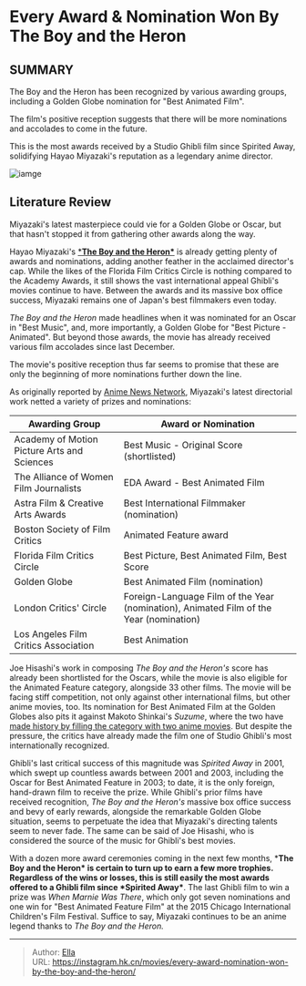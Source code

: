 #  Every Award &amp; Nomination Won By The Boy and the Heron


## SUMMARY 




The Boy and the Heron has been recognized by various awarding groups, including a Golden Globe nomination for &#34;Best Animated Film&#34;.          

The film&#39;s positive reception suggests that there will be more nominations and accolades to come in the future.

This is the most awards received by a Studio Ghibli film since Spirited Away, solidifying Hayao Miyazaki&#39;s reputation as a legendary anime director.



![iamge](https://static1.srcdn.com/wordpress/wp-content/uploads/2023/11/the-boy-and-the-heron-1.jpg)

## Literature Review

Miyazaki&#39;s latest masterpiece could vie for a Golden Globe or Oscar, but that hasn&#39;t stopped it from gathering other awards along the way.

Hayao Miyazaki&#39;s [***The Boy and the Heron\***](https://screenrant.com/tag/the-boy-and-the-heron/) is already getting plenty of awards and nominations, adding another feather in the acclaimed director&#39;s cap. While the likes of the Florida Film Critics Circle is nothing compared to the Academy Awards, it still shows the vast international appeal Ghibli&#39;s movies continue to have. Between the awards and its massive box office success, Miyazaki remains one of Japan&#39;s best filmmakers even today.

*The Boy and the Heron* made headlines when it was nominated for an Oscar in &#34;Best Music&#34;, and, more importantly, a Golden Globe for &#34;Best Picture - Animated&#34;. But beyond those awards, the movie has already received various film accolades since last December.



The movie&#39;s positive reception thus far seems to promise that these are only the beginning of more nominations further down the line.

As originally reported by [Anime News Network,](https://www.animenewsnetwork.com/news/2024-01-05/the-boy-and-the-heron-receives-eda-awards-best-animated-film-award/.206171) Miyazaki&#39;s latest directorial work netted a variety of prizes and nominations:

| **Awarding Group**                          | **Award or Nomination**                                      |
| ------------------------------------------- | ------------------------------------------------------------ |
| Academy of Motion Picture Arts and Sciences | Best Music - Original Score (shortlisted)                    |
| The Alliance of Women Film Journalists      | EDA Award - Best Animated Film                               |
| Astra Film &amp; Creative Arts Awards           | Best International Filmmaker (nomination)                    |
| Boston Society of Film Critics              | Animated Feature award                                       |
| Florida Film Critics Circle                 | Best Picture, Best Animated Film, Best Score                 |
| Golden Globe                                | Best Animated Film (nomination)                              |
| London Critics&#39; Circle                      | Foreign-Language Film of the Year (nomination), Animated Film of the Year (nomination) |
| Los Angeles Film Critics Association        | Best Animation                                               |



Joe Hisashi&#39;s work in composing *The Boy and the Heron&#39;s* score has already been shortlisted for the Oscars, while the movie is also eligible for the Animated Feature category, alongside 33 other films. The movie will be facing stiff competition, not only against other international films, but other anime movies, too. Its nomination for Best Animated Film at the Golden Globes also pits it against Makoto Shinkai&#39;s *Suzume*, where the two have [made history by filling the category with two anime movies](https://screenrant.com/golden-globe-two-anime-films-boy-heron-suzume/). But despite the pressure, the critics have already made the film one of Studio Ghibli&#39;s most internationally recognized.



Ghibli&#39;s last critical success of this magnitude was *Spirited Away* in 2001, which swept up countless awards between 2001 and 2003, including the Oscar for Best Animated Feature in 2003; to date, it is the only foreign, hand-drawn film to receive the prize. While Ghibli&#39;s prior films have received recognition, *The Boy and the Heron&#39;s* massive box office success and bevy of early rewards, alongside the remarkable Golden Globe situation, seems to perpetuate the idea that Miyazaki&#39;s directing talents seem to never fade. The same can be said of Joe Hisashi, who is considered the source of the music for Ghibli&#39;s best movies.



With a dozen more award ceremonies coming in the next few months, ***The Boy and the Heron\* is certain to turn up to earn a few more trophies. Regardless of the wins or losses, this is still easily the most awards offered to a Ghibli film since \*Spirited Away\***. The last Ghibli film to win a prize was *When Marnie Was There*, which only got seven nominations and one win for &#34;Best Animated Feature Film&#34; at the 2015 Chicago International Children&#39;s Film Festival. Suffice to say, Miyazaki continues to be an anime legend thanks to *The Boy and the Heron.*


---

> Author: [Ella](https://instagram.hk.cn/)  
> URL: https://instagram.hk.cn/movies/every-award-nomination-won-by-the-boy-and-the-heron/  

